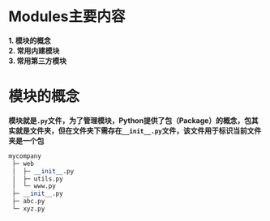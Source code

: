 # Modules主要内容
**1. 模块的概念**  
**2. 常用内建模块**  
**3. 常用第三方模块**  
# 模块的概念  
**模块就是```.py```文件，为了管理模块，Python提供了包（Package）的概念，包其实就是文件夹，但在文件夹下需存在```__init__.py```文件，该文件用于标识当前文件夹是一个包**  
```python
mycompany
 ├─ web
 │  ├─ __init__.py
 │  ├─ utils.py
 │  └─ www.py
 ├─ __init__.py
 ├─ abc.py
 └─ xyz.py
```
